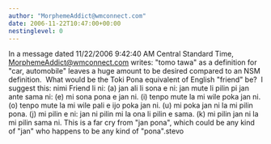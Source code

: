 ```yaml
---
author: "MorphemeAddict@wmconnect.com"
date: 2006-11-22T10:47:00+00:00
nestinglevel: 0
---
```

In a message dated 11/22/2006 9:42:40 AM Central Standard Time, [MorphemeAddict@wmconnect.com](mailto://MorphemeAddict@wmconnect.com) writes:
"tomo tawa" as a definition for "car, automobile" leaves a huge amount to be desired compared to an NSM definition.  What would be the Toki Pona equivalent of English "friend" be?  I suggest this: nimi Friend li ni: (a) jan ali li sona e ni: jan mute li pilin pi jan ante sama ni: (e) mi sona pona e jan ni. (i) tenpo mute la mi wile poka jan ni. (o) tenpo mute la mi wile pali e ijo poka jan ni. (u) mi poka jan ni la mi pilin pona. (j) mi pilin e ni: jan ni pilin mi la ona li pilin e sama. (k) mi pilin jan ni la mi pilin sama ni. This is a far cry from "jan pona", which could be any kind of "jan" who happens to be any kind of "pona".stevo